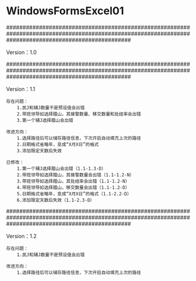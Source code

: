 # WindowsFormsExcel01

######################################################################################################################################################

Version：1.0

######################################################################################################################################################

Version：1.1

    存在问题：
        1.民J和辅J数量不是预设值会出错
        2.带班领导如选择腊山，其接警数量、移交数量和处结率会出错
        3.第一个辅J选择腊山会出错

    改进方向：
        1.选择路径后可以储存路径信息，下次开启自动填充上次的路径
        2.日期格式省略年，变成“X月X日”的格式
        3.添加限定天数后失效

    已修改：
        1.第一个辅J选择腊山会出错（1.1-1.3-D）
        2.带班领导如选择腊山，其接警数量会出错（1.1-1.2-N）
        3.带班领导如选择腊山，其处结率会出错（1.1-1.2-N）
        4.带班领导如选择腊山，移交数量会出错（1.1-1.2-D）
        5.日期格式省略年，变成“X月X日”的格式（1.1-2.2-D）
        6.添加限定天数后失效（1.1-2.3-D）

######################################################################################################################################################

Version：1.2

    存在问题：
        1.民J和辅J数量不是预设值会出错

    改进方向：
        1.选择路径后可以储存路径信息，下次开启自动填充上次的路径
    